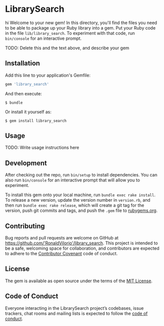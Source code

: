 # LibrarySearch
hi
Welcome to your new gem! In this directory, you'll find the files you need to be able to package up your Ruby library into a gem. Put your Ruby code in the file `lib/library_search`. To experiment with that code, run `bin/console` for an interactive prompt.

TODO: Delete this and the text above, and describe your gem

## Installation

Add this line to your application's Gemfile:

```ruby
gem 'library_search'
```

And then execute:

    $ bundle

Or install it yourself as:

    $ gem install library_search

## Usage

TODO: Write usage instructions here

## Development

After checking out the repo, run `bin/setup` to install dependencies. You can also run `bin/console` for an interactive prompt that will allow you to experiment.

To install this gem onto your local machine, run `bundle exec rake install`. To release a new version, update the version number in `version.rb`, and then run `bundle exec rake release`, which will create a git tag for the version, push git commits and tags, and push the `.gem` file to [rubygems.org](https://rubygems.org).

## Contributing

Bug reports and pull requests are welcome on GitHub at https://github.com/'RonaldVilorio'/library_search. This project is intended to be a safe, welcoming space for collaboration, and contributors are expected to adhere to the [Contributor Covenant](http://contributor-covenant.org) code of conduct.

## License

The gem is available as open source under the terms of the [MIT License](https://opensource.org/licenses/MIT).

## Code of Conduct

Everyone interacting in the LibrarySearch project’s codebases, issue trackers, chat rooms and mailing lists is expected to follow the [code of conduct](https://github.com/'RonaldVilorio'/library_search/blob/master/CODE_OF_CONDUCT.md).
